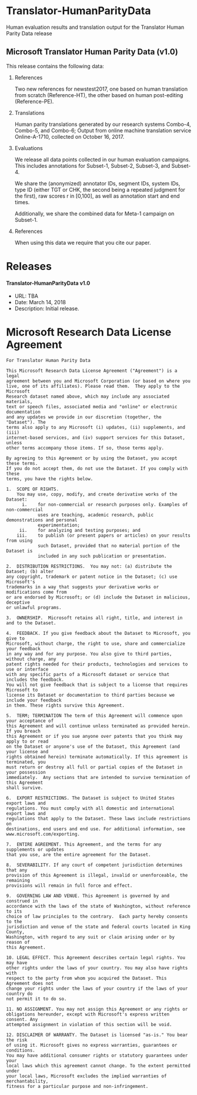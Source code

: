# Translator-HumanParityData
Human evaluation results and translation output for the Translator Human Parity Data release

## Microsoft Translator Human Parity Data (v1.0)

This release contains the following data:

1. References

    Two new references for newstest2017, one based on human translation from scratch (Reference-HT), the other based on human post-editing (Reference-PE).

2. Translations

    Human parity translations generated by our research systems Combo-4, Combo-5, and Combo-6; Output from online machine translation service Online-A-1710, collected on October 16, 2017.

3. Evaluations

    We release all data points collected in our human evaluation campaigns. This includes annotations for Subset-1, Subset-2, Subset-3, and Subset-4.

    We share the (anonymized) annotator IDs, segment IDs, system IDs, type ID (either TGT or CHK, the second being a repeated judgment for the first), raw scores r in [0,100], as well as annotation start and end times.

    Additionally, we share the combined data for Meta-1 campaign on Subset-1.

4. References

    When using this data we require that you cite our paper.
    
# Releases

#### Translator-HumanParityData v1.0
- URL: TBA
- Date: March 14, 2018
- Description: Initial release.

# Microsoft Research Data License Agreement

    For Translator Human Parity Data 

    This Microsoft Research Data License Agreement ("Agreement") is a legal
    agreement between you and Microsoft Corporation (or based on where you
    live, one of its affiliates). Please read them.  They apply to the Microsoft
    Research dataset named above, which may include any associated materials,
    text or speech files, associated media and "online" or electronic documentation
    and any updates we provide in our discretion (together, the "Dataset"). The
    terms also apply to any Microsoft (i) updates, (ii) supplements, and (iii)
    internet-based services, and (iv) support services for this Dataset, unless
    other terms accompany those items. If so, those terms apply.

    By agreeing to this Agreement or by using the Dataset, you accept these terms.
    If you do not accept them, do not use the Dataset. If you comply with these
    terms, you have the rights below.

    1.	SCOPE OF RIGHTS.
        You may use, copy, modify, and create derivative works of the Dataset:
          i.    for non-commercial or research purposes only. Examples of non-commercial
                uses are teaching, academic research, public demonstrations and personal
                experimentation;
         ii.    for analyzing and testing purposes; and
        iii.    to publish (or present papers or articles) on your results from using
                such Dataset, provided that no material portion of the Dataset is
                included in any such publication or presentation.

    2.	DISTRIBUTION RESTRICTIONS.  You may not: (a) distribute the Dataset; (b) alter
    any copyright, trademark or patent notice in the Dataset; (c) use Microsoft's
    trademarks in a way that suggests your derivative works or modifications come from
    or are endorsed by Microsoft; or (d) include the Dataset in malicious, deceptive
    or unlawful programs.

    3.	OWNERSHIP.  Microsoft retains all right, title, and interest in and to the Dataset.  

    4.	FEEDBACK. If you give feedback about the Dataset to Microsoft, you give to
    Microsoft, without charge, the right to use, share and commercialize your feedback
    in any way and for any purpose. You also give to third parties, without charge, any
    patent rights needed for their products, technologies and services to use or interface
    with any specific parts of a Microsoft dataset or service that includes the feedback.
    You will not give feedback that is subject to a license that requires Microsoft to
    license its Dataset or documentation to third parties because we include your feedback
    in them. These rights survive this Agreement.

    5.	TERM; TERMINATION The term of this Agreement will commence upon your acceptance of
    this Agreement and will continue unless terminated as provided herein. If you breach
    this Agreement or if you sue anyone over patents that you think may apply to or read
    on the Dataset or anyone's use of the Dataset, this Agreement (and your license and
    rights obtained herein) terminate automatically. If this agreement is terminated, you
    must return or destroy all full or partial copies of the Dataset in your possession
    immediately.  Any sections that are intended to survive termination of this Agreement
    shall survive.

    6.	EXPORT RESTRICTIONS. The Dataset is subject to United States export laws and
    regulations. You must comply with all domestic and international export laws and
    regulations that apply to the Dataset. These laws include restrictions on
    destinations, end users and end use. For additional information, see
    www.microsoft.com/exporting.

    7.	ENTIRE AGREEMENT. This Agreement, and the terms for any supplements or updates
    that you use, are the entire agreement for the Dataset.

    8.	SEVERABILITY. If any court of competent jurisdiction determines that any
    provision of this Agreement is illegal, invalid or unenforceable, the remaining
    provisions will remain in full force and effect.  

    9.	GOVERNING LAW AND VENUE. This Agreement is governed by and construed in
    accordance with the laws of the state of Washington, without reference to its
    choice of law principles to the contrary.  Each party hereby consents to the
    jurisdiction and venue of the state and federal courts located in King County,
    Washington, with regard to any suit or claim arising under or by reason of
    this Agreement. 

    10.	LEGAL EFFECT. This Agreement describes certain legal rights. You may have
    other rights under the laws of your country. You may also have rights with
    respect to the party from whom you acquired the Dataset. This Agreement does not
    change your rights under the laws of your country if the laws of your country do 
    not permit it to do so.

    11.	NO ASSIGNMENT. You may not assign this Agreement or any rights or
    obligations hereunder, except with Microsoft's express written consent. Any
    attempted assignment in violation of this section will be void.

    12.	DISCLAIMER OF WARRANTY. The Dataset is licensed "as-is." You bear the risk
    of using it. Microsoft gives no express warranties, guarantees or conditions.
    You may have additional consumer rights or statutory guarantees under your
    local laws which this agreement cannot change. To the extent permitted under
    your local laws, Microsoft excludes the implied warranties of merchantability,
    fitness for a particular purpose and non-infringement.
